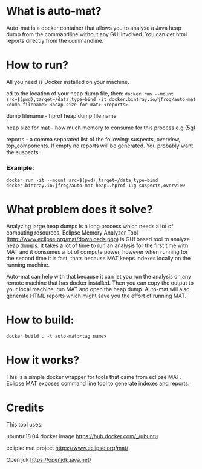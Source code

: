 # What is auto-mat?
Auto-mat is a docker container that allows you to analyse a Java heap dump from the commandline without any GUI involved. You can get html reports directly from the commandline.

# How to run?
All you need is Docker installed on your machine.

cd to the location of your heap dump file, then:
```docker run --mount src=$(pwd),target=/data,type=bind -it docker.bintray.io/jfrog/auto-mat <dump filename> <heap size for mat> <reports>```

dump filename - hprof heap dump file name

heap size for mat - how much memory to consume for this process e.g (5g)

reports - a comma separated list of the following: suspects, overview, top_components. If empty no reports will be generated. You probably want the suspects.


### Example:

```docker run -it --mount src=$(pwd),target=/data,type=bind docker.bintray.io/jfrog/auto-mat heap1.hprof 11g suspects,overview```


# What problem does it solve?

Analyzing large heap dumps is a long process which needs a lot of computing resources. Eclipse Memory Analyzer Tool (http://www.eclipse.org/mat/downloads.php) is GUI based tool to analyze heap dumps. It takes a lot of time to run an analysis for the first time with MAT and it consumes a lot of compute power, however when running for the second time it is fast, thats because MAT keeps indexes locally on the running machine.

Auto-mat can help with that because it can let you run the analysis on any remote machine that has docker installed. Then you can copy the output to your local machine, run MAT and open the heap dump.
Auto-mat will also generate HTML reports which might save you the effort of running MAT.

# How to build:

```docker build . -t auto-mat:<tag name>```

# How it works?

This is a simple docker wrapper for tools that came from eclipse MAT. Eclipse MAT exposes command line tool to generate indexes and reports.

# Credits

This tool uses:

ubuntu:18.04 docker image https://hub.docker.com/_/ubuntu

eclipse mat project https://www.eclipse.org/mat/

Open jdk https://openjdk.java.net/


